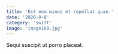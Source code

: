 ```yaml
---
title: 'Est eum minus et repellat quae.'
date: '2020-9-8'
category: 'swift'
image: 'image160.jpg'
---
```


Sequi suscipit ut porro placeat.
